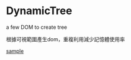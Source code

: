 # DynamicTree
a few DOM to create tree

根據可視範圍產生dom，重複利用減少記憶體使用率

[sample](http://kidd1118.github.io/DynamicTree/demo.html)

